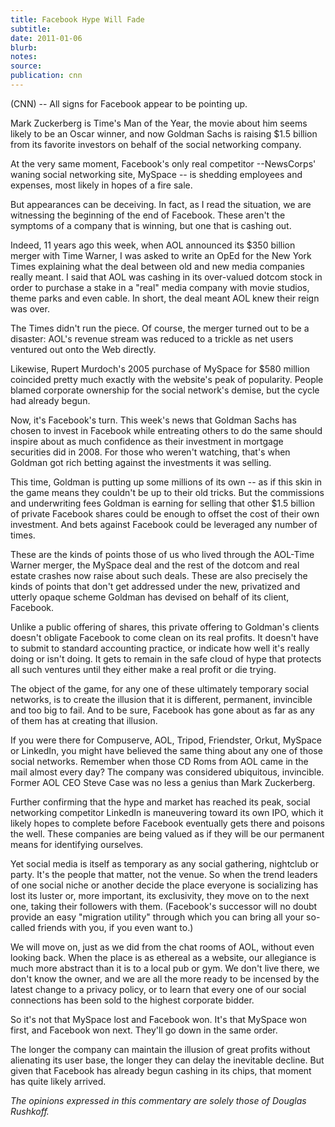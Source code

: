 ```yaml
---
title: Facebook Hype Will Fade
subtitle:
date: 2011-01-06
blurb:
notes:
source:
publication: cnn
---
```


(CNN) -- All signs for Facebook appear to be pointing up.

Mark Zuckerberg is Time's Man of the Year, the movie about him seems likely to be an Oscar winner, and now Goldman Sachs is raising $1.5 billion from its favorite investors on behalf of the social networking company.

At the very same moment, Facebook's only real competitor --NewsCorps' waning social networking site, MySpace -- is shedding employees and expenses, most likely in hopes of a fire sale.

But appearances can be deceiving. In fact, as I read the situation, we are witnessing the beginning of the end of Facebook. These aren't the symptoms of a company that is winning, but one that is cashing out.

Indeed, 11 years ago this week, when AOL announced its $350 billion merger with Time Warner, I was asked to write an OpEd for the New York Times explaining what the deal between old and new media companies really meant. I said that AOL was cashing in its over-valued dotcom stock in order to purchase a stake in a "real" media company with movie studios, theme parks and even cable. In short, the deal meant AOL knew their reign was over.

The Times didn't run the piece. Of course, the merger turned out to be a disaster: AOL's revenue stream was reduced to a trickle as net users ventured out onto the Web directly.

Likewise, Rupert Murdoch's 2005 purchase of MySpace for $580 million coincided pretty much exactly with the website's peak of popularity. People blamed corporate ownership for the social network's demise, but the cycle had already begun.

Now, it's Facebook's turn. This week's news that Goldman Sachs has chosen to invest in Facebook while entreating others to do the same should inspire about as much confidence as their investment in mortgage securities did in 2008. For those who weren't watching, that's when Goldman got rich betting against the investments it was selling.

This time, Goldman is putting up some millions of its own -- as if this skin in the game means they couldn't be up to their old tricks. But the commissions and underwriting fees Goldman is earning for selling that other $1.5 billion of private Facebook shares could be enough to offset the cost of their own investment. And bets against Facebook could be leveraged any number of times.

These are the kinds of points those of us who lived through the AOL-Time Warner merger, the MySpace deal and the rest of the dotcom and real estate crashes now raise about such deals. These are also precisely the kinds of points that don't get addressed under the new, privatized and utterly opaque scheme Goldman has devised on behalf of its client, Facebook.

Unlike a public offering of shares, this private offering to Goldman's clients doesn't obligate Facebook to come clean on its real profits. It doesn't have to submit to standard accounting practice, or indicate how well it's really doing or isn't doing. It gets to remain in the safe cloud of hype that protects all such ventures until they either make a real profit or die trying.

The object of the game, for any one of these ultimately temporary social networks, is to create the illusion that it is different, permanent, invincible and too big to fail. And to be sure, Facebook has gone about as far as any of them has at creating that illusion.

If you were there for Compuserve, AOL, Tripod, Friendster, Orkut, MySpace or LinkedIn, you might have believed the same thing about any one of those social networks. Remember when those CD Roms from AOL came in the mail almost every day? The company was considered ubiquitous, invincible. Former AOL CEO Steve Case was no less a genius than Mark Zuckerberg.

Further confirming that the hype and market has reached its peak, social networking competitor LinkedIn is maneuvering toward its own IPO, which it likely hopes to complete before Facebook eventually gets there and poisons the well. These companies are being valued as if they will be our permanent means for identifying ourselves.

Yet social media is itself as temporary as any social gathering, nightclub or party. It's the people that matter, not the venue. So when the trend leaders of one social niche or another decide the place everyone is socializing has lost its luster or, more important, its exclusivity, they move on to the next one, taking their followers with them. (Facebook's successor will no doubt provide an easy "migration utility" through which you can bring all your so-called friends with you, if you even want to.)

We will move on, just as we did from the chat rooms of AOL, without even looking back. When the place is as ethereal as a website, our allegiance is much more abstract than it is to a local pub or gym. We don't live there, we don't know the owner, and we are all the more ready to be incensed by the latest change to a privacy policy, or to learn that every one of our social connections has been sold to the highest corporate bidder.

So it's not that MySpace lost and Facebook won. It's that MySpace won first, and Facebook won next. They'll go down in the same order.

The longer the company can maintain the illusion of great profits without alienating its user base, the longer they can delay the inevitable decline. But given that Facebook has already begun cashing in its chips, that moment has quite likely arrived.

_The opinions expressed in this commentary are solely those of Douglas Rushkoff._
